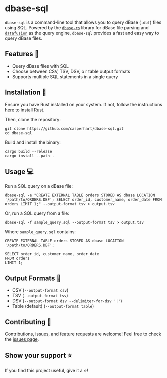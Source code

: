 # dbase-sql

`dbase-sql` is a command-line tool that allows you to query dBase (`.dbf`) files using SQL. Powered by the [`dbase-rs`](https://github.com/tmontaigu/dbase-rs) library for dBase file parsing and [`datafusion`](https://github.com/apache/arrow-datafusion) as the query engine, `dbase-sql` provides a fast and easy way to query dBase files.

## Features 🌟

- Query dBase files with SQL
- Choose between CSV, TSV, DSV, o r table output formats
- Supports multiple SQL statements in a single query

## Installation 🔧

Ensure you have Rust installed on your system. If not, follow the instructions [here](https://www.rust-lang.org/tools/install) to install Rust.

Then, clone the repository:

```
git clone https://github.com/casperhart/dbase-sql.git
cd dbase-sql
```

Build and install the binary:

```
cargo build --release
cargo install --path .
```

## Usage 💻

Run a SQL query on a dBase file:

```
dbase-sql -e "CREATE EXTERNAL TABLE orders STORED AS dbase LOCATION '/path/to/ORDERS.DBF'; SELECT order_id, customer_name, order_date FROM orders LIMIT 1;" --output-format tsv > output.tsv
```

Or, run a SQL query from a file:

```
dbase-sql -f sample_query.sql --output-format tsv > output.tsv
```

Where `sample_query.sql` contains:

```
CREATE EXTERNAL TABLE orders STORED AS dbase LOCATION '/path/to/ORDERS.DBF';

SELECT order_id, customer_name, order_date
FROM orders
LIMIT 1;
```

## Output Formats 📄

- CSV (`--output-format csv`)
- TSV (`--output-format tsv`)
- DSV (`--output-format dsv --delimiter-for-dsv '|'`)
- Table (default) (`--output-format table`)

## Contributing 🤝

Contributions, issues, and feature requests are welcome! Feel free to check the [issues page](https://github.com/casperhart/dbase-sql/issues).

## Show your support ⭐

If you find this project useful, give it a ⭐️!
